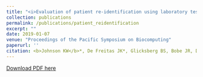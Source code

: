 ```yaml
---
title: "<i>Evaluation of patient re-identification using laboratory test orders and mitigation via latent space variables</i>"
collection: publications
permalink: /publications/patient_reidentification
excerpt: ""
date: 2019-01-07
venue: "Proceedings of the Pacific Symposium on Biocomputing"
paperurl: ''
citation: <b>Johnson KW</b>*, De Freitas JK*, Glicksberg BS, Bobe JR, Dudley JT. Evaluation of patient re-identification using laboratory test orders and mitigation via latent space variables. Pac Symp Biocomput. 2019;24:415-426. (In Press)
---
```


<!--- [PubMed Link](https://www.ncbi.nlm.nih.gov/pubmed/30255805) i--->

[Download PDF here](https://kippjohnson.com/files/patient_reidentification.pdf)

